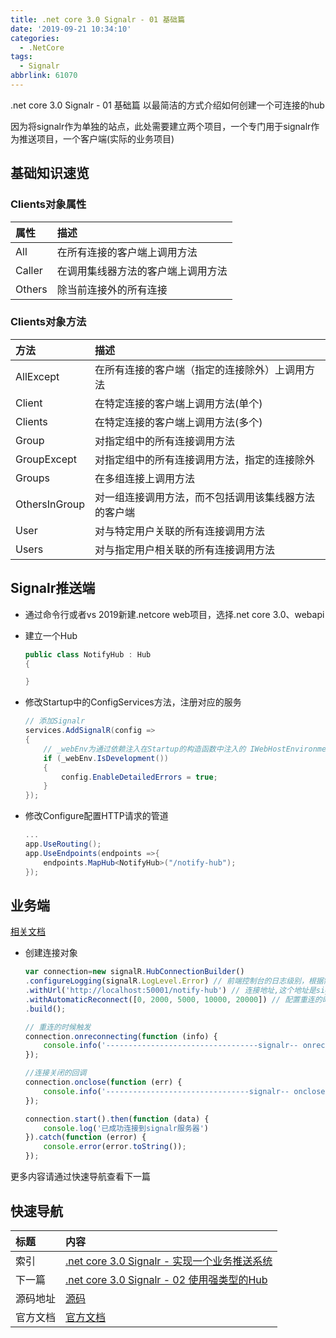 ```yaml
---
title: .net core 3.0 Signalr - 01 基础篇
date: '2019-09-21 10:34:10'
categories:
  - .NetCore
tags:
  - Signalr
abbrlink: 61070
---
```


.net core 3.0 Signalr - 01 基础篇 以最简洁的方式介绍如何创建一个可连接的hub
<!-- more -->

因为将signalr作为单独的站点，此处需要建立两个项目，一个专门用于signalr作为推送项目，一个客户端(实际的业务项目)

## 基础知识速览

### Clients对象属性
|   属性    |   描述 
|   :---    |   :--- 
|   All    |   在所有连接的客户端上调用方法
|   Caller  |   在调用集线器方法的客户端上调用方法
|   Others  |   除当前连接外的所有连接

### Clients对象方法
|   方法    |   描述 
|   :---    |   :--- 
|   AllExcept    |   在所有连接的客户端（指定的连接除外）上调用方法
|   Client  |   在特定连接的客户端上调用方法(单个)
|   Clients  |   在特定连接的客户端上调用方法(多个)
|   Group  |   对指定组中的所有连接调用方法
|   GroupExcept  |   对指定组中的所有连接调用方法，指定的连接除外
|   Groups  |   在多组连接上调用方法
|   OthersInGroup  |   对一组连接调用方法，而不包括调用该集线器方法的客户端
|   User  |   对与特定用户关联的所有连接调用方法
|   Users  |   对与指定用户相关联的所有连接调用方法


## Signalr推送端
- 通过命令行或者vs 2019新建.netcore web项目，选择.net core 3.0、webapi  
- 建立一个Hub
    ``` C#
    public class NotifyHub : Hub
    {

    }
    ```

- 修改Startup中的ConfigServices方法，注册对应的服务
    ``` C#
    // 添加Signalr
    services.AddSignalR(config =>
    {
        // _webEnv为通过依赖注入在Startup的构造函数中注入的 IWebHostEnvironment
        if (_webEnv.IsDevelopment())
        {
            config.EnableDetailedErrors = true;
        }
    });
    ```
- 修改Configure配置HTTP请求的管道
    ``` C#
    ...
    app.UseRouting();
    app.UseEndpoints(endpoints =>{
        endpoints.MapHub<NotifyHub>("/notify-hub");
    });

    ```
## 业务端
[相关文档](https://docs.microsoft.com/zh-CN/aspnet/core/tutorials/signalr?view=aspnetcore-3.0&tabs=visual-studio)

- 创建连接对象
    ``` js
    var connection=new signalR.HubConnectionBuilder()
    .configureLogging(signalR.LogLevel.Error) // 前端控制台的日志级别，根据需要配置
    .withUrl('http://localhost:50001/notify-hub') // 连接地址,这个地址是signalr项目的地址
    .withAutomaticReconnect([0, 2000, 5000, 10000, 20000]) // 配置重连的时间
    .build();

    // 重连的时候触发
    connection.onreconnecting(function (info) {
        console.info('----------------------------------signalr-- onreconnecting', info);
    });

    //连接关闭的回调
    connection.onclose(function (err) {
        console.info('--------------------------------signalr-- onclose', err);
    });

    connection.start().then(function (data) {
        console.log('已成功连接到signalr服务器')
    }).catch(function (error) {
        console.error(error.toString());
    });

    ```

更多内容请通过快速导航查看下一篇

## 快速导航

|   标题    |   内容 
|   :---    |   :--- 
|   索引    |   [.net core 3.0 Signalr - 实现一个业务推送系统](/2019/09/20/dotnetcore/signalr/00-introduct/) 
|   下一篇  |   [.net core 3.0 Signalr - 02 使用强类型的Hub](/2019/09/22/dotnetcore/signalr/02-type-hub/) 
|   源码地址  |   [源码](https://github.com/xiexingen/CTS.Signalr) 
|   官方文档  |   [官方文档](https://docs.microsoft.com/zh-CN/aspnet/core/?view=aspnetcore-3.0) 
